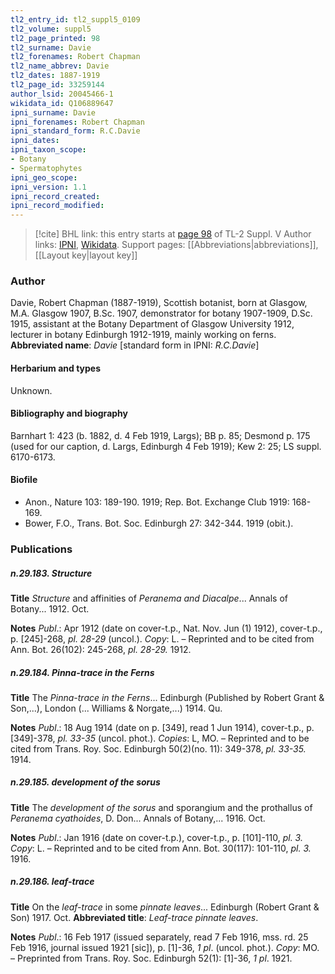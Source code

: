 ```yaml
---
tl2_entry_id: tl2_suppl5_0109
tl2_volume: suppl5
tl2_page_printed: 98
tl2_surname: Davie
tl2_forenames: Robert Chapman
tl2_name_abbrev: Davie
tl2_dates: 1887-1919
tl2_page_id: 33259144
author_lsid: 20045466-1
wikidata_id: Q106889647
ipni_surname: Davie
ipni_forenames: Robert Chapman
ipni_standard_form: R.C.Davie
ipni_dates: 
ipni_taxon_scope: 
- Botany
- Spermatophytes
ipni_geo_scope: 
ipni_version: 1.1
ipni_record_created: 
ipni_record_modified:
---
```


> [!cite] BHL link: this entry starts at [page 98](https://www.biodiversitylibrary.org/page/33259144) of TL-2 Suppl. V
> Author links: [IPNI](https://www.ipni.org/a/20045466-1), [Wikidata](https://www.wikidata.org/wiki/Q106889647). Support pages: [[Abbreviations|abbreviations]], [[Layout key|layout key]]

### Author

Davie, Robert Chapman (1887-1919), Scottish botanist, born at Glasgow, M.A. Glasgow 1907, B.Sc. 1907, demonstrator for botany 1907-1909, D.Sc. 1915, assistant at the Botany Department of Glasgow University 1912, lecturer in botany Edinburgh 1912-1919, mainly working on ferns. 
**Abbreviated name**: *Davie* \[standard form in IPNI: *R.C.Davie*\]

#### Herbarium and types

Unknown.

#### Bibliography and biography

Barnhart 1: 423 (b. 1882, d. 4 Feb 1919, Largs); BB p. 85; Desmond p. 175 (used for our caption, d. Largs, Edinburgh 4 Feb 1919); Kew 2: 25; LS suppl. 6170-6173.

#### Biofile

- Anon., Nature 103: 189-190. 1919; Rep. Bot. Exchange Club 1919: 168-169.
- Bower, F.O., Trans. Bot. Soc. Edinburgh 27: 342-344. 1919 (obit.).

### Publications

##### n.29.183. Structure

**Title**
*Structure* and affinities of *Peranema and Diacalpe*... Annals of Botany... 1912. Oct.

**Notes**
*Publ*.: Apr 1912 (date on cover-t.p., Nat. Nov. Jun (1) 1912), cover-t.p., p. \[245\]-268, *pl. 28-29* (uncol.). *Copy*: L. – Reprinted and to be cited from Ann. Bot. 26(102): 245-268, *pl. 28-29.* 1912.

##### n.29.184. Pinna-trace in the Ferns

**Title**
The *Pinna-trace in the Ferns*... Edinburgh (Published by Robert Grant & Son,...), London (... Williams & Norgate,...) 1914. Qu.

**Notes**
*Publ*.: 18 Aug 1914 (date on p. \[349\], read 1 Jun 1914), cover-t.p., p. \[349\]-378, *pl. 33-35* (uncol. phot.). *Copies*: L, MO. – Reprinted and to be cited from Trans. Roy. Soc. Edinburgh 50(2)(no. 11): 349-378, *pl. 33-35.* 1914.

##### n.29.185. development of the sorus

**Title**
The *development of the sorus* and sporangium and the prothallus of *Peranema cyathoides*, D. Don... Annals of Botany,... 1916. Oct.

**Notes**
*Publ*.: Jan 1916 (date on cover-t.p.), cover-t.p., p. \[101\]-110, *pl. 3.* *Copy*: L. – Reprinted and to be cited from Ann. Bot. 30(117): 101-110, *pl. 3.* 1916.

##### n.29.186. leaf-trace

**Title**
On the *leaf-trace* in some *pinnate leaves*... Edinburgh (Robert Grant & Son) 1917. Oct.
**Abbreviated title**: *Leaf-trace pinnate leaves*.

**Notes**
*Publ*.: 16 Feb 1917 (issued separately, read 7 Feb 1916, mss. rd. 25 Feb 1916, journal issued 1921 \[sic\]), p. \[1\]-36, *1 pl*. (uncol. phot.). *Copy*: MO. – Preprinted from Trans. Roy. Soc. Edinburgh 52(1): \[1\]-36, *1 pl*. 1921.

